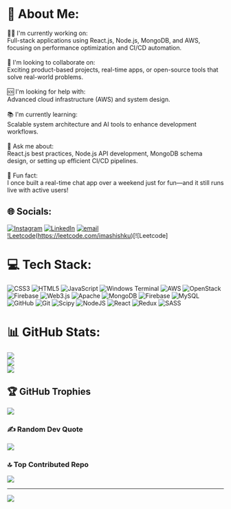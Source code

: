 # 💫 About Me:
👨‍💻 I'm currently working on:<br>Full-stack applications using React.js, Node.js, MongoDB, and AWS, focusing on performance optimization and CI/CD automation.<br><br>🤝 I'm looking to collaborate on:<br>Exciting product-based projects, real-time apps, or open-source tools that solve real-world problems.<br><br>🆘 I'm looking for help with:<br>Advanced cloud infrastructure (AWS) and system design.<br><br>📚 I'm currently learning:<br>Scalable system architecture and AI tools to enhance development workflows.<br><br>💬 Ask me about:<br>React.js best practices, Node.js API development, MongoDB schema design, or setting up efficient CI/CD pipelines.<br><br>🤯 Fun fact:<br>I once built a real-time chat app over a weekend just for fun—and it still runs live with active users!


## 🌐 Socials:
[![Instagram](https://img.shields.io/badge/Instagram-%23E4405F.svg?logo=Instagram&logoColor=white)](https://instagram.com/imashishku) [![LinkedIn](https://img.shields.io/badge/LinkedIn-%230077B5.svg?logo=linkedin&logoColor=white)](https://linkedin.com/in/https://www.linkedin.com/in/ashish-kumar-a39a17345/) [![email](https://img.shields.io/badge/Email-D14836?logo=gmail&logoColor=white)](mailto:ashishku1502@gmail.com) [!Leetcode](https://img.shields.io/badge/Leetcode-%23E4405F.svg?logo=Leetcode&logoColor=white)(https://leetcode.com/imashishku)[![Leetcode]

# 💻 Tech Stack:
![CSS3](https://img.shields.io/badge/css3-%231572B6.svg?style=for-the-badge&logo=css3&logoColor=white) ![HTML5](https://img.shields.io/badge/html5-%23E34F26.svg?style=for-the-badge&logo=html5&logoColor=white) ![JavaScript](https://img.shields.io/badge/javascript-%23323330.svg?style=for-the-badge&logo=javascript&logoColor=%23F7DF1E) ![Windows Terminal](https://img.shields.io/badge/Windows%20Terminal-%234D4D4D.svg?style=for-the-badge&logo=windows-terminal&logoColor=white) ![AWS](https://img.shields.io/badge/AWS-%23FF9900.svg?style=for-the-badge&logo=amazon-aws&logoColor=white) ![OpenStack](https://img.shields.io/badge/Openstack-%23f01742.svg?style=for-the-badge&logo=openstack&logoColor=white) ![Firebase](https://img.shields.io/badge/firebase-%23039BE5.svg?style=for-the-badge&logo=firebase) ![Web3.js](https://img.shields.io/badge/web3.js-F16822?style=for-the-badge&logo=web3.js&logoColor=white) ![Apache](https://img.shields.io/badge/apache-%23D42029.svg?style=for-the-badge&logo=apache&logoColor=white) ![MongoDB](https://img.shields.io/badge/MongoDB-%234ea94b.svg?style=for-the-badge&logo=mongodb&logoColor=white) ![Firebase](https://img.shields.io/badge/firebase-a08021?style=for-the-badge&logo=firebase&logoColor=ffcd34) ![MySQL](https://img.shields.io/badge/mysql-4479A1.svg?style=for-the-badge&logo=mysql&logoColor=white) ![GitHub](https://img.shields.io/badge/github-%23121011.svg?style=for-the-badge&logo=github&logoColor=white) ![Git](https://img.shields.io/badge/git-%23F05033.svg?style=for-the-badge&logo=git&logoColor=white) ![Scipy](https://img.shields.io/badge/SciPy-%230C55A5.svg?style=for-the-badge&logo=scipy&logoColor=%white) ![NodeJS](https://img.shields.io/badge/node.js-6DA55F?style=for-the-badge&logo=node.js&logoColor=white) ![React](https://img.shields.io/badge/react-%2320232a.svg?style=for-the-badge&logo=react&logoColor=%2361DAFB) ![Redux](https://img.shields.io/badge/redux-%23593d88.svg?style=for-the-badge&logo=redux&logoColor=white) ![SASS](https://img.shields.io/badge/SASS-hotpink.svg?style=for-the-badge&logo=SASS&logoColor=white)
# 📊 GitHub Stats:
![](https://github-readme-stats.vercel.app/api?username=Ashishku1502&theme=dark&hide_border=false&include_all_commits=true&count_private=true)<br/>
![](https://nirzak-streak-stats.vercel.app/?user=Ashishku1502&theme=dark&hide_border=false)<br/>
![](https://github-readme-stats.vercel.app/api/top-langs/?username=Ashishku1502&theme=dark&hide_border=false&include_all_commits=true&count_private=true&layout=compact)

## 🏆 GitHub Trophies
![](https://github-profile-trophy.vercel.app/?username=Ashishku1502&theme=dark&no-frame=false&no-bg=false&margin-w=4)

### ✍️ Random Dev Quote
![](https://quotes-github-readme.vercel.app/api?type=vetical&theme=light)

### 🔝 Top Contributed Repo
![](https://github-contributor-stats.vercel.app/api?username=Ashishku1502&limit=5&theme=default&combine_all_yearly_contributions=true)

---
[![](https://visitcount.itsvg.in/api?id=Ashishku1502&icon=0&color=0)](https://visitcount.itsvg.in)

<!-- Proudly created with GPRM ( https://gprm.itsvg.in ) -->
